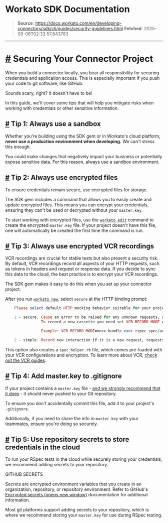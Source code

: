 # Workato SDK Documentation

> **Source**: https://docs.workato.com/en/developing-connectors/sdk/cli/guides/security-guidelines.html
> **Fetched**: 2025-09-08T02:33:57.643783

---

# [#](<#securing-your-connector-project>) Securing Your Connector Project

When you build a connector locally, you bear all responsibility for securing credentials and application access. This is especially important if you push your code to git software, like GitHub.

Sounds scary, right? It doesn't have to be!

In this guide, we'll cover some tips that will help you mitigate risks when working with credentials or other sensitive information.

## [#](<#tip-1-always-use-a-sandbox>) Tip 1: Always use a sandbox

Whether you're building using the SDK gem or in Workato's cloud platform, **never use a production environment when developing.** We can't stress this enough.

You could make changes that negatively impact your business or potentially expose sensitive data. For this reason, always use a sandbox environment.

## [#](<#tip-2-always-use-encrypted-files>) Tip 2: Always use encrypted files

To ensure credentials remain secure, use encrypted files for storage.

The SDK gem includes a command that allows you to easily create and update encrypted files. This means you can encrypt your credentials, ensuring they can't be used or decrypted without your `master.key`.

To start working with encrypted files, use the [`workato edit`](</developing-connectors/sdk/cli/reference/cli-commands.html#workato-edit>) command to create the encrypted `master.key` file. If your project doesn't have this file, one will automatically be created the first time the command is run.

## [#](<#tip-3-always-use-encrypted-vcr-recordings>) Tip 3: Always use encrypted VCR recordings

VCR recordings are crucial for stable tests but also present a security risk. By default, VCR recordings record all aspects of your HTTP requests, such as tokens in headers and request or response data. If you decide to sync this data to the cloud, the best practice is to encrypt your VCR recordings.

The SDK gem makes it easy to do this when you set up your connector project.

After you run [`workato new`](</developing-connectors/sdk/cli/reference/cli-commands.html#workato-new>), select `secure` at the HTTP binding prompt:
```ruby
    Please select default HTTP mocking behavior suitable for your project?

    1 - secure. Cause an error to be raised for any unknown requests, all request recordings are encrypted.
                To record a new cassette you need set VCR_RECORD_MODE environment variable

                Example: VCR_RECORD_MODE=once bundle exec rspec spec/actions/test_action_spec.rb

    2 - simple. Record new interaction if it is a new request, requests are stored as plain text and expose secret tokens.
```

This option also creates a `spec_helper.rb` file, which comes pre-loaded with your VCR configurations and encryption. To learn more about VCR, [check out the VCR guides](</developing-connectors/sdk/cli/guides/rspec/vcr.html>).

## [#](<#tip-4-add-master-key-to-gitignore>) Tip 4: Add master.key to .gitignore

If your project contains a `master.key` file - [and we strongly recommend that it does](<#tip-2-always-use-encrypted-files>) \- it should never pushed to your Git repository.

To ensure you don't accidentally commit this file, add it to your project's `.gitignore`.

Additionally, if you need to share the info in `master.key` with your teammates, ensure you're doing so securely.

## [#](<#tip-5-use-repository-secrets-to-store-credentials-in-the-cloud>) Tip 5: Use repository secrets to store credentials in the cloud

To run your RSpec tests in the cloud while securely storing your credentials, we recommend adding secrets to your repository.

GITHUB SECRETS

Secrets are encrypted environment variables that you create in an organization, repository, or repository environment. Refer to GitHub's [Encrypted secrets (opens new window)](<https://docs.github.com/en/actions/reference/encrypted-secrets>) documentation for additional information.

Most git platforms support adding secrets to your repository, which is where we recommend storing your `master.key` for use during RSpec testing.
